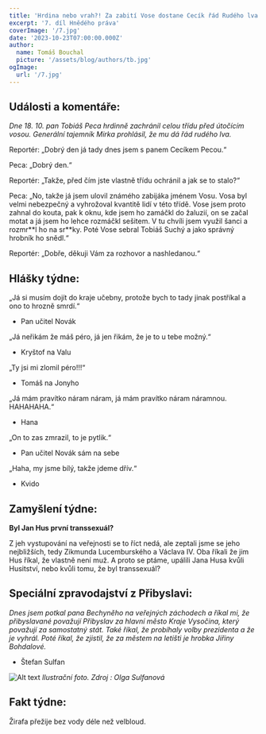```yaml
---
title: 'Hrdina nebo vrah?! Za zabití Vose dostane Cecík řád Rudého lva'
excerpt: '7. díl Hnědého práva'
coverImage: '/7.jpg'
date: '2023-10-23T07:00:00.000Z'
author:
  name: Tomáš Bouchal
  picture: '/assets/blog/authors/tb.jpg'
ogImage:
  url: '/7.jpg'
---
```

## **Události a komentáře:**

*Dne 18. 10. pan Tobiáš Peca hrdinně zachránil celou třídu před útočícím
vosou. Generální tajemník Mirka prohlásil, že mu dá řád rudého lva.*

Reportér: „Dobrý den já tady dnes jsem s panem Cecíkem Pecou.“

Peca: „Dobrý den.“

Reportér: „Takže, před čím jste vlastně třídu ochránil a jak se to stalo?“

Peca: „No, takže já jsem ulovil známého zabijáka jménem Vosu. Vosa byl
velmi nebezpečný a vyhrožoval kvantitě lidí v této třídě. Vose jsem proto
zahnal do kouta, pak k oknu, kde jsem ho zamáčkl do žaluzií, on se začal
motat a já jsem ho lehce rozmáčkl sešitem. V tu chvíli jsem využil šanci a
rozmr&ast;&ast;l ho na sr&ast;&ast;ky. Poté Vose sebral Tobiáš Suchý a jako správný hrobník
ho snědl.“

Reportér: „Dobře, děkuji Vám za rozhovor a nashledanou.“

## **Hlášky týdne:**

„Já si musím dojít do kraje učebny, protože bych to tady jinak postříkal a ono
to hrozně smrdí.“

- Pan učitel Novák

„Já neřikám že máš péro, já jen řikám, že je to u tebe možný.“

- Kryštof na Valu

„Ty jsi mi zlomil péro!!!“

- Tomáš na Jonyho

„Já mám pravítko náram náram, já mám pravítko náram náramnou.
HAHAHAHA.“

- Hana

„On to zas zmrazil, to je pytlik.“

- Pan učitel Novák sám na sebe

„Haha, my jsme bílý, takže jdeme dřív.“

- Kvido

## **Zamyšlení týdne:**

**Byl Jan Hus první transsexuál?**

Z jeh vystupování na veřejnosti se to říct nedá, ale zeptali jsme se jeho
nejbližších, tedy Zikmunda Lucemburského a Václava IV. Oba říkali že jim
Hus říkal, že vlastně není muž. A proto se ptáme, upálili Jana Husa kvůli
Husitství, nebo kvůli tomu, že byl transsexuál?

## **Speciální zpravodajství z Přibyslavi:**

*Dnes jsem potkal pana Bechyněho na veřejných záchodech a říkal mi, že
přibyslavané považují Přibyslav za hlavní město Kraje Vysočina, který
považují za samostatný stát. Také říkal, že probíhaly volby prezidenta a že je
vyhrál. Poté říkal, že zjistil, že za městem na letišti je hrobka Jiřiny
Bohdalové.*

- Štefan Sulfan

![Alt text](../ilufot7.jpg)
*Ilustrační foto. Zdroj : Olga Sulfanová*


## **Fakt týdne:**

Žirafa přežije bez vody déle než velbloud.
